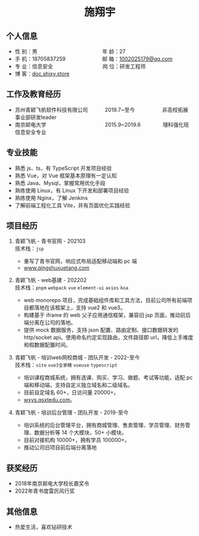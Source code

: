  <center>
     <h1>施翔宇</h1>
 </center>

## 个人信息 

* 性 别：男&emsp;&emsp;&emsp;&emsp;&emsp;&emsp;&emsp;&emsp;&emsp;&emsp;&emsp;&emsp;&ensp;年 龄：27
* 手 机：18705837259 &emsp;&emsp;&emsp;&emsp;&emsp;&emsp;&ensp;  邮 箱：1002025179@qq.com
* 专 业：信息安全 &emsp;&emsp;&emsp;&emsp;&emsp;&emsp;&emsp;&emsp;&emsp; 岗 位：研发工程师
* 博 客：<a href="https://doc.shixy.store" target="__blank">doc.shixy.store</a>

## 工作及教育经历

* 苏州青颖飞帆软件科技有限公司&emsp;&emsp;&emsp; 2019.7~至今&emsp;&emsp;&emsp;&emsp;&emsp; 非高校拓展事业部研发leader
* 南京邮电大学&emsp;&emsp;&emsp;&emsp;&emsp;&emsp;&emsp;&emsp;&emsp;&emsp;&emsp; 2015.9~2019.6&emsp;&emsp;&emsp;&emsp; 理科强化班信息安全专业

## 专业技能

* 熟悉 js、ts，有 TypeScript 开发项目经验
* 熟悉 Vue，对 Vue 框架基本原理有一定认知
* 熟悉 Java、Mysql，掌握常用优化手段
* 熟练使用 Linux，有 Linux 下开发和部署项目经验
* 熟练使用 Nginx，了解 Jenkins
* 了解前端工程化工具 Vite，并有页面优化实践经验

## 项目经历

1. 青颖飞帆 - 青书官网 - 202103
<br>技术栈：`jsp`
    * 重写了青书官网，响应式布局适配移动端和 pc 端
    * <a href="https://www.qingshuxuetang.com" target="__blank">www.qingshuxuetang.com</a>

2. 青颖飞帆 - web基建 - 202202
<br>技术栈：`pnpm` `webpack` `vue` `element-ui` `axios` `koa`
    * web monorepo 项目，完成基础组件库和工具方法，目前公司所有前端项目都落地在该框架上，支持 vue2 和 vue3。
    * 构建基于 iframe 的 web 父子应用通信框架，兼容旧 jsp 页面，推动前后端分离在公司的落地。
    * 提供 mock 数据服务，支持 json 配置、路由定制、接口数据转发的 http/socket api。使用命名约定实现路由，文件路径即 url，降低上手难度和假数据配置时间。

3. 青颖飞帆 - 培训web网校商城 - 团队开发 - 2022-至今
<br>技术栈：`vite` `vue3全家桶` `vueuse` `typescript`
    * 培训课程商城系统，拥有选课、购买、学习、做题、考试等功能，适配 pc 端和移动端，支持自定义独立域名和二级域名。
    * 目前自定域名 60+，日访问量 20000+。
    * <a href="https://wxys.qsxtedu.com" target="__blank">wxys.qsxtedu.com</a>。

4. 青颖飞帆 - 培训后台管理 - 团队开发 - 2019-至今
    * 培训系统的后台管理平台，拥有商城管理、售卖管理、学员管理、财务管理、数据分析等 14 个大模块，50+ 小模块。
    * 目前对接机构 10000+，拥有学员 100000+。
    * 推动公司旧项目前后端分离落地

## 获奖经历
* 2018年南京邮电大学校长嘉奖令
* 2022年青书度雷厉风行奖

## 其他信息 
* 热爱生活，喜欢钻研技术
